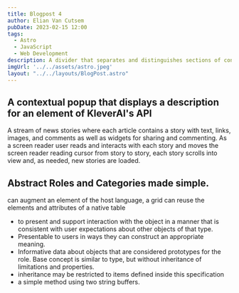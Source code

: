 ```yaml
---
title: Blogpost 4
author: Elian Van Cutsem
pubDate: 2023-02-15 12:00
tags:
  - Astro
  - JavaScript
  - Web Development
description: A divider that separates and distinguishes sections of content 
imgUrl: '../../assets/astro.jpeg'
layout: "../../layouts/BlogPost.astro"
---
```


## A contextual popup that displays a description for an element of KleverAI's API

 A stream of news stories where each article contains a story with text, links, images, and comments as well as widgets for sharing and commenting. As a screen reader user reads and interacts with each story and moves the screen reader reading cursor from story to story, each story scrolls into view and, as needed, new stories are loaded.

## Abstract Roles and Categories made simple.

can augment an element of the host language, a grid can reuse the elements and attributes of a native table

- to present and support interaction with the object in a manner that is consistent with user expectations about other objects of that type.
- Presentable to users in ways they can construct an appropriate meaning.
- Informative data about objects that are considered prototypes for the role. Base concept is similar to type, but without inheritance of limitations and properties.
-  inheritance may be restricted to items defined inside this specification
- a simple method using two string
   buffers.
